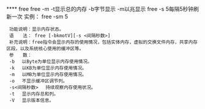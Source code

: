 **** free
     free -m
     -t显示总的内存
     -b字节显示
     -m以兆显示
     free -s 5每隔5秒钟刷新一次
     实例：
     free -sm 5


     功能说明：显示内存状态。
     语　　法： free [-bkmotV][-s <间隔秒数>]
     补充说明：free指令会显示内存的使用情况，包括实体内存，虚拟的交换文件内存，共享内存区段，以及系统核心使用的缓冲区等。
     参　　数：
     -b 　以Byte为单位显示内存使用情况。
     -k 　以KB为单位显示内存使用情况。
     -m 　以MB为单位显示内存使用情况。
     -o 　不显示缓冲区调节列。
     -s<间隔秒数> 　持续观察内存使用状况。
     -t 　显示内存总和列。
     -V 　显示版本信息。
